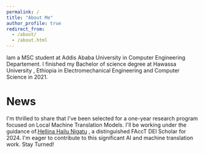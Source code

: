 ```yaml
---
permalink: /
title: "About Me"
author_profile: true
redirect_from: 
  - /about/
  - /about.html
---
```


Iam a MSC student at Addis Ababa University in Computer Engineering Departement. I finished my Bachelor of science degree at Hawassa University , Ethiopia in Electromechanical Engineering and Computer Science in 2021.


News
======
I'm thrilled to share that I've been selected for a one-year research program focused on Local Machine Translation Models. I'll be working under the guidance of.[Hellina Hailu Nigatu](https://hhnigatu.github.io/) , a distinguished FAccT DEI Scholar for 2024. I'm eager to contribute to this significant AI and machine translation work. Stay Turned!

